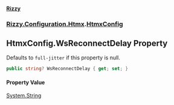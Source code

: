 #### [Rizzy](index.md 'index')
### [Rizzy.Configuration.Htmx](Rizzy.Configuration.Htmx.md 'Rizzy.Configuration.Htmx').[HtmxConfig](Rizzy.Configuration.Htmx.HtmxConfig.md 'Rizzy.Configuration.Htmx.HtmxConfig')

## HtmxConfig.WsReconnectDelay Property

Defaults to `full-jitter` if this property is null.

```csharp
public string? WsReconnectDelay { get; set; }
```

#### Property Value
[System.String](https://docs.microsoft.com/en-us/dotnet/api/System.String 'System.String')